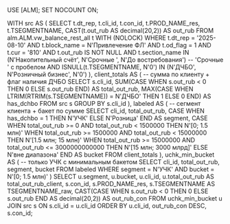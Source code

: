 USE [ALM];
SET NOCOUNT ON;

WITH src AS (
    SELECT
        t.dt_rep,
        t.cli_id,
        t.con_id,
        t.PROD_NAME_res,
        t.TSEGMENTNAME,
        CAST(t.out_rub AS decimal(20,2)) AS out_rub
    FROM alm.ALM.vw_balance_rest_all t WITH (NOLOCK)
    WHERE t.dt_rep = '2025-08-10'
      AND t.block_name   = N'Привлечение ФЛ'
      AND t.od_flag      = 1
      AND t.cur          = '810'
      AND t.out_rub IS NOT NULL
      AND t.section_name IN (N'Накопительный счёт', N'Срочные ', N'До востребования') -- 'Срочные ' с пробелом
      AND ISNULL(t.TSEGMENTNAME, N'0') IN (N'ДЧБО', N'Розничный бизнес', N'0')
),
client_totals AS (       -- сумма по клиенту + флаг наличия ДЧБО
    SELECT
        s.cli_id,
        SUM(CASE WHEN s.out_rub < 0 THEN 0 ELSE s.out_rub END) AS total_out_rub,
        MAX(CASE WHEN LTRIM(RTRIM(s.TSEGMENTNAME)) = N'ДЧБО' THEN 1 ELSE 0 END) AS has_dchbo
    FROM src s
    GROUP BY s.cli_id
),
labeled AS (             -- сегмент клиента + бакет по сумме
    SELECT
        cli_id,
        total_out_rub,
        CASE WHEN has_dchbo = 1 THEN N'УЧК' ELSE N'Розница' END AS segment,
        CASE
            WHEN total_out_rub >=        0     AND total_out_rub <   1500000       THEN N'[0; 1.5 млн)'
            WHEN total_out_rub >=   1500000     AND total_out_rub <  15000000       THEN N'[1.5 млн; 15 млн)'
            WHEN total_out_rub >=  15000000     AND total_out_rub <= 3000000000000  THEN N'[15 млн; 3000 млрд]'
            ELSE N'вне диапазона'
        END AS bucket
    FROM client_totals
),
uchk_min_bucket AS (     -- только УЧК с минимальным бакетом
    SELECT cli_id, total_out_rub, segment, bucket
    FROM labeled
    WHERE segment = N'УЧК' AND bucket = N'[0; 1.5 млн)'
)
SELECT
    u.segment,
    u.bucket,
    u.cli_id,
    u.total_out_rub                 AS total_out_rub_client,
    s.con_id,
    s.PROD_NAME_res,
    s.TSEGMENTNAME                  AS TSEGMENTNAME_raw,
    CAST(CASE WHEN s.out_rub < 0 THEN 0 ELSE s.out_rub END AS decimal(20,2)) AS out_rub_con
FROM uchk_min_bucket u
JOIN src s
  ON s.cli_id = u.cli_id
ORDER BY u.cli_id, out_rub_con DESC, s.con_id;
